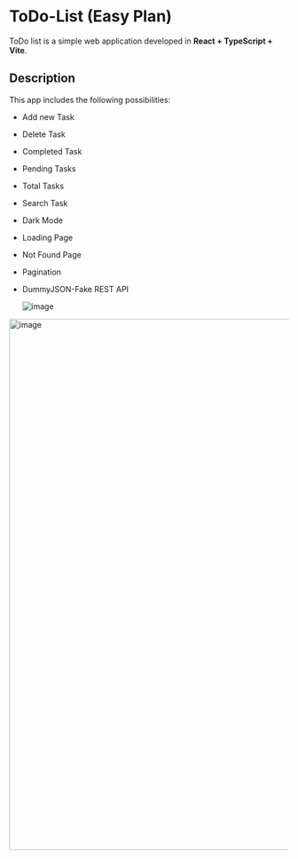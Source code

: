# ToDo-List (Easy Plan)

ToDo list is a simple web application developed in **React + TypeScript + Vite**.

## Description

This app includes the following possibilities:

* Add new Task
* Delete Task
* Completed Task
* Pending Tasks
* Total Tasks
* Search Task
* Dark Mode
* Loading Page
* Not Found Page
* Pagination
* DummyJSON-Fake REST API

  ![image](https://github.com/user-attachments/assets/8351c62e-8f03-461d-b623-59764f0e4c68)

<img width="1917" height="957" alt="image" src="https://github.com/user-attachments/assets/8351c62e-8f03-461d-b623-59764f0e4c68" />

   





